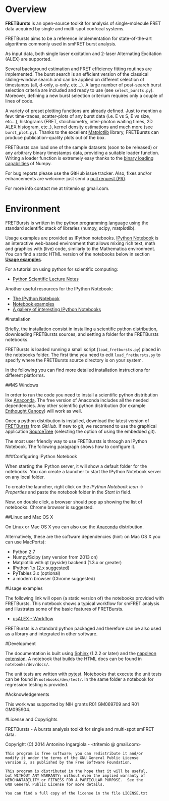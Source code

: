 Overview
=======

**FRETBursts** is an open-source toolkit for analysis of single-molecule FRET
data acquired by single and multi-spot confocal systems.

FRETBursts aims to be a reference implementation for state-of-the-art
algorithms commonly used in smFRET burst analysis.

As input data, both single laser excitation and 2-laser Alternating Excitation
(ALEX) are supported.

Several background estimation and FRET efficiency fitting routines are
implemented. The burst search is an efficient version of the classical
sliding-window search and can be applied on different selection of timestamps
(all, d-only, a-only, etc...). A large number of post-search burst selection
criteria are included and ready to use (see `select_bursts.py`). Moreover,
defining a new burst selection criterium requires only a couple of lines of code.

A variety of preset plotting functions are already defined. Just to mention a few:
time-traces, scatter-plots of any burst data (i.e. E vs S, E vs size, etc...),
histograms (FRET, stoichiometry, inter-photon waiting times, 2D ALEX histogram, etc..),
kernel density estimations and much more (see `burst_plot.py`).
Thanks to the excellent [Matplotlib](http://matplotlib.org/) library,
FRETBursts can produce publication-quality plots out of the box.

FRETBursts can load one of the sample datasets (soon to be released) or any arbitrary
binary timestamps data, providing a suitable loader function. Writing a
loader function is extremely easy thanks to the
[binary loading capabilities](http://docs.scipy.org/doc/numpy/reference/routines.io.html)
of Numpy.

For bug reports please use the GitHub issue tracker. Also, fixes and/or enhancements
are welcome: just send a [pull request (PR)](https://help.github.com/articles/using-pull-requests).

For more info contact me at tritemio @ gmail.com.

Environment
===========

FRETBursts is written in the [python programming language](http://www.python.org/) using the standard
scientific stack of libraries (numpy, scipy, matplotlib).

Usage examples are provided as IPython notebooks.
[IPython Notebook](http://ipython.org/notebook.html) is an interactive web-based environment that allows
mixing rich text, math and graphics with (live) code, similarly to the Mathematica environment.
You can find a static HTML version of the notebooks below in section **[Usage examples](#usage-examples)**.

For a tutorial on using python for scientific computing:

* [Python Scientific Lecture Notes](http://scipy-lectures.github.io/)

Another useful resources for the IPython Notebook:

* [The IPython Notebook](http://ipython.org/ipython-doc/stable/interactive/notebook.html)
* [Notebook examples](http://nbviewer.ipython.org/github/ipython/ipython/blob/master/examples/Notebook/Index.ipynb)
* [A gallery of interesting IPython Notebooks](https://github.com/ipython/ipython/wiki/A-gallery-of-interesting-IPython-Notebooks)

#Installation

Briefly, the installation consist in installing a scientific python distribution,
downloading FRETBursts sources, and setting a folder for the FRETBursts notebooks.

FRETBursts is loaded running a small script (`load_fretbursts.py`) placed
in the notebooks folder. The first time you need to edit `load_fretbursts.py`
to specify where the FRETBursts source directory is on your system.

In the following you can find more detailed installation instructions
for different platforms.

##MS Windows

In order to run the code you need to install a scientific python
distribution like [Anaconda](https://store.continuum.io/cshop/anaconda/).
The free version of Anaconda includes all the needed dependencies.
Any other scientific python distribution (for example
[Enthought Canopy](https://www.enthought.com/products/canopy/))
will work as well.

Once a python distribution is installed, download the latest version
of [FRETBursts](https://github.com/tritemio/FRETBursts) from *GitHub*.
If new to git, we recomend to use the graphical application
[SourceTree](http://www.sourcetreeapp.com/) (selecting the option of
using the embedded git).

The most user friendly way to use FRETBursts is through an IPython Notebook.
The following paragraph shows how to configure it.

###Configuring IPython Notebook

When starting the IPython server, it will show a default folder for the notebooks.
You can create a launcher to start the IPython Notebook server on any local folder.

To create the launcher, right click on the
*IPython Notebook icon* -> *Properties* and paste
the notebook folder in the *Start in* field.

Now, on double click, a browser should pop up showing the list
of notebooks. Chrome browser is suggested.

##Linux and Mac OS X

On Linux or Mac OS X you can also use the [Anaconda](https://store.continuum.io/cshop/anaconda/) distribution.

Alternatively, these are the software dependencies (hint: on Mac OS X you can use MacPorts):

 - Python 2.7
 - Numpy/Scipy (any version from 2013 on)
 - Matplotlib with qt (pyside) backend (1.3.x or greater)
 - IPython 1.x (2.x suggested)
 - PyTables 3.x (optional)
 - a modern browser (Chrome suggested)


#Usage examples

The following link will open (a static version of) the notebooks provided
with FRETBursts. This notebook shows a typical workflow for smFRET analysis
and illustrates some of the basic features of FRETBursts.

* [usALEX - Workflow](http://nbviewer.ipython.org/urls/raw.github.com/tritemio/FRETBursts/master/notebooks/usALEX%2520-%2520Workflow.ipynb)

FRETBursts is a standard python packaged and therefore can be also used as a library and integrated in other software.

#Development

The documentation is built using [Sphinx](http://sphinx-doc.org/) (1.2.2 or later) and
the [napoleon extension](https://pypi.python.org/pypi/sphinxcontrib-napoleon).
A notebook that builds the HTML docs can be found in `notebooks/dev/docs/`.

The unit tests are written with [pytest](http://pytest.org/latest/).
Notebooks that execute the unit tests can be found in `notebooks/dev/test/`.
In the same folder a notebook for regression testing is provided.


#Acknowledgements

This work was supported by NIH grants R01 GM069709 and R01 GM095904.

#License and Copyrights

FRETBursts - A bursts analysis toolkit for single and multi-spot smFRET data.

Copyright (C) 2014  Antonino Ingargiola - <tritemio @ gmail.com>

    This program is free software; you can redistribute it and/or
    modify it under the terms of the GNU General Public License
    version 2, as published by the Free Software Foundation.

    This program is distributed in the hope that it will be useful,
    but WITHOUT ANY WARRANTY; without even the implied warranty of
    MERCHANTABILITY or FITNESS FOR A PARTICULAR PURPOSE.  See the
    GNU General Public License for more details.

    You can find a full copy of the license in the file LICENSE.txt

